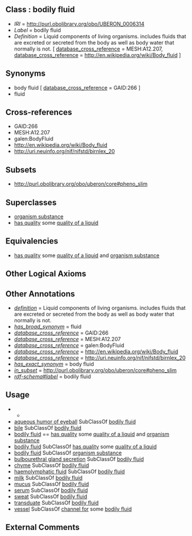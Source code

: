 
## Class : bodily fluid

 * *IRI* = http://purl.obolibrary.org/obo/UBERON_0006314
 * *Label* = bodily fluid
 * *Definition* = Liquid components of living organisms. includes fluids that are excreted or secreted from the body as well as body water that normally is not. [ [database_cross_reference](../../ef/oboInOwl#hasDbXref.md) = MESH:A12.207, [database_cross_reference](../../ef/oboInOwl#hasDbXref.md) = http://en.wikipedia.org/wiki/Body_fluid ]

## Synonyms

 * body fluid [ [database_cross_reference](../../ef/oboInOwl#hasDbXref.md) = GAID:266 ]
 * fluid

## Cross-references

 * GAID:266
 * MESH:A12.207
 * galen:BodyFluid
 * http://en.wikipedia.org/wiki/Body_fluid
 * http://uri.neuinfo.org/nif/nifstd/birnlex_20

## Subsets

 * http://purl.obolibrary.org/obo/uberon/core#pheno_slim

## Superclasses

 * [organism substance](../../UBERON/63/UBERON_0000463.md)
 * [has quality](../../RO/86/RO_0000086.md) some [quality of a liquid](../../PATO/48/PATO_0001548.md)

## Equivalencies

 * [has quality](../../RO/86/RO_0000086.md) some [quality of a liquid](../../PATO/48/PATO_0001548.md) and [organism substance](../../UBERON/63/UBERON_0000463.md)

## Other Logical Axioms


## Other Annotations

 * *[definition](../../IAO/15/IAO_0000115.md)* = Liquid components of living organisms. includes fluids that are excreted or secreted from the body as well as body water that normally is not.
 * *[has_broad_synonym](../../ym/oboInOwl#hasBroadSynonym.md)* = fluid
 * *[database_cross_reference](../../ef/oboInOwl#hasDbXref.md)* = GAID:266
 * *[database_cross_reference](../../ef/oboInOwl#hasDbXref.md)* = MESH:A12.207
 * *[database_cross_reference](../../ef/oboInOwl#hasDbXref.md)* = galen:BodyFluid
 * *[database_cross_reference](../../ef/oboInOwl#hasDbXref.md)* = http://en.wikipedia.org/wiki/Body_fluid
 * *[database_cross_reference](../../ef/oboInOwl#hasDbXref.md)* = http://uri.neuinfo.org/nif/nifstd/birnlex_20
 * *[has_exact_synonym](../../ym/oboInOwl#hasExactSynonym.md)* = body fluid
 * *[in_subset](../../et/oboInOwl#inSubset.md)* = http://purl.obolibrary.org/obo/uberon/core#pheno_slim
 * *[rdf-schema#label](../../el/rdf-schema#label.md)* = bodily fluid

## Usage

 * -
 * [aqueous humor of eyeball](../../UBERON/96/UBERON_0001796.md) SubClassOf [bodily fluid](../../UBERON/14/UBERON_0006314.md)
 * [bile](../../UBERON/70/UBERON_0001970.md) SubClassOf [bodily fluid](../../UBERON/14/UBERON_0006314.md)
 * [bodily fluid](../../UBERON/14/UBERON_0006314.md) == [has quality](../../RO/86/RO_0000086.md) some [quality of a liquid](../../PATO/48/PATO_0001548.md) and [organism substance](../../UBERON/63/UBERON_0000463.md)
 * [bodily fluid](../../UBERON/14/UBERON_0006314.md) SubClassOf [has quality](../../RO/86/RO_0000086.md) some [quality of a liquid](../../PATO/48/PATO_0001548.md)
 * [bodily fluid](../../UBERON/14/UBERON_0006314.md) SubClassOf [organism substance](../../UBERON/63/UBERON_0000463.md)
 * [bulbourethral gland secretion](../../UBERON/91/UBERON_0004691.md) SubClassOf [bodily fluid](../../UBERON/14/UBERON_0006314.md)
 * [chyme](../../UBERON/10/UBERON_0000910.md) SubClassOf [bodily fluid](../../UBERON/14/UBERON_0006314.md)
 * [haemolymphatic fluid](../../UBERON/79/UBERON_0000179.md) SubClassOf [bodily fluid](../../UBERON/14/UBERON_0006314.md)
 * [milk](../../UBERON/13/UBERON_0001913.md) SubClassOf [bodily fluid](../../UBERON/14/UBERON_0006314.md)
 * [mucus](../../UBERON/12/UBERON_0000912.md) SubClassOf [bodily fluid](../../UBERON/14/UBERON_0006314.md)
 * [serum](../../UBERON/77/UBERON_0001977.md) SubClassOf [bodily fluid](../../UBERON/14/UBERON_0006314.md)
 * [sweat](../../UBERON/89/UBERON_0001089.md) SubClassOf [bodily fluid](../../UBERON/14/UBERON_0006314.md)
 * [transduate](../../UBERON/79/UBERON_0007779.md) SubClassOf [bodily fluid](../../UBERON/14/UBERON_0006314.md)
 * [vessel](../../UBERON/55/UBERON_0000055.md) SubClassOf [channel for](../../core#channel/or/core#channel_for.md) some [bodily fluid](../../UBERON/14/UBERON_0006314.md)

## External Comments

